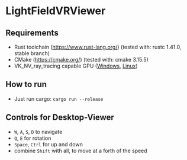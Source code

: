 # LightFieldVRViewer

## Requirements

* Rust toolchain (https://www.rust-lang.org/) (tested with: rustc 1.41.0, stable branch)
* CMake (https://cmake.org/) (tested with: cmake 3.15.5)
* VK_NV_ray_tracing capable GPU ([Windows](https://vulkan.gpuinfo.org/listdevicescoverage.php?extension=VK_NV_ray_tracing&platform=windows), [Linux](https://vulkan.gpuinfo.org/listdevicescoverage.php?extension=VK_NV_ray_tracing&platform=linux))

## How to run

* Just run cargo: `cargo run --release`

## Controls for Desktop-Viewer

* `W`, `A`, `S`, `D` to navigate
* `Q`, `E` for rotation
* `Space`, `Ctrl` for up and down
* combine `Shift` with all, to move at a forth of the speed
